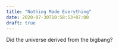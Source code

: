 ```yaml
---
title: "Nothing Made Everything"
date: 2020-07-30T10:58:53+07:00
draft: true
---
```


Did the universe derived from the bigbang?